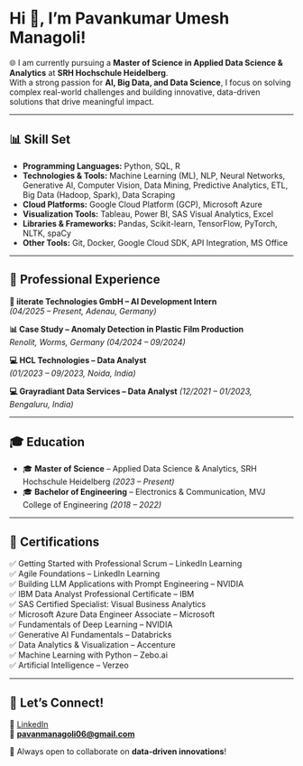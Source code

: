 # Hi 👋, I’m Pavankumar Umesh Managoli!  

🌐 I am currently pursuing a **Master of Science in Applied Data Science & Analytics** at **SRH Hochschule Heidelberg**.  
With a strong passion for **AI, Big Data, and Data Science**, I focus on solving complex real-world challenges and building innovative, data-driven solutions that drive meaningful impact.  

---



## 📊 Skill Set

- **Programming Languages:** Python, SQL, R  
- **Technologies & Tools:** Machine Learning (ML), NLP, Neural Networks, Generative AI, Computer Vision, Data Mining, Predictive Analytics, ETL, Big Data (Hadoop, Spark), Data Scraping  
- **Cloud Platforms:** Google Cloud Platform (GCP), Microsoft Azure  
- **Visualization Tools:** Tableau, Power BI, SAS Visual Analytics, Excel  
- **Libraries & Frameworks:** Pandas, Scikit-learn, TensorFlow, PyTorch, NLTK, spaCy  
- **Other Tools:** Git, Docker, Google Cloud SDK, API Integration, MS Office  

---

## 💼 Professional Experience  

**🚀 iiterate Technologies GmbH – AI Development Intern**  
*(04/2025 – Present, Adenau, Germany)*  

**📊 Case Study – Anomaly Detection in Plastic Film Production**  
*Renolit, Worms, Germany (04/2024 – 09/2024)*  

**💻 HCL Technologies – Data Analyst**  
*(01/2023 – 09/2023, Noida, India)*  

**💻 Grayradiant Data Services – Data Analyst**
 *(12/2021 – 01/2023, Bengaluru, India)*  




---

## 🎓 Education  

- 🎓 **Master of Science** – Applied Data Science & Analytics, SRH Hochschule Heidelberg *(2023 – Present)*  
- 🎓 **Bachelor of Engineering** – Electronics & Communication, MVJ College of Engineering *(2018 – 2022)*  

---

## 📜 Certifications  

✅ Getting Started with Professional Scrum – LinkedIn Learning  
✅ Agile Foundations – LinkedIn Learning  
✅ Building LLM Applications with Prompt Engineering – NVIDIA  
✅ IBM Data Analyst Professional Certificate – IBM  
✅ SAS Certified Specialist: Visual Business Analytics  
✅ Microsoft Azure Data Engineer Associate – Microsoft  
✅ Fundamentals of Deep Learning – NVIDIA  
✅ Generative AI Fundamentals – Databricks  
✅ Data Analytics & Visualization – Accenture  
✅ Machine Learning with Python – Zebo.ai  
✅ Artificial Intelligence – Verzeo  

---

## 📢 Let’s Connect!  

🔗 [LinkedIn](https://www.linkedin.com/in/pavankumarmanagoli)  
📧 **pavanmanagoli06@gmail.com**  

🚀 Always open to collaborate on **data-driven innovations**!  
